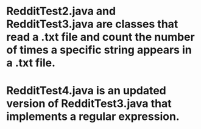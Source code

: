 # RedditTest2.java and RedditTest3.java are classes that read a .txt file and count the number of times a specific string appears in a .txt file.
# RedditTest4.java is an updated version of RedditTest3.java that implements a regular expression.
